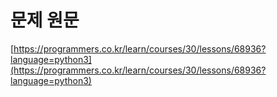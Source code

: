 # 문제 원문

[https://programmers.co.kr/learn/courses/30/lessons/68936?language=python3](https://programmers.co.kr/learn/courses/30/lessons/68936?language=python3)
